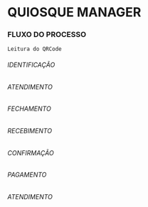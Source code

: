 # QUIOSQUE MANAGER



### FLUXO DO PROCESSO

    Leitura do QRCode


###### IDENTIFICAÇÃO

###### ATENDIMENTO

###### FECHAMENTO

###### RECEBIMENTO

###### CONFIRMAÇÃO

###### PAGAMENTO

###### ATENDIMENTO

